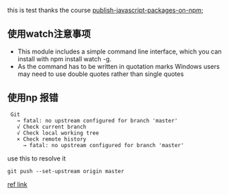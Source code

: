 this is test
thanks the course [publish-javascript-packages-on-npm](https://egghead.io/courses/publish-javascript-packages-on-npm);

## 使用watch注意事项
+ This module includes a simple command line interface, which you can install with npm install watch -g.
+ As the command has to be written in quotation marks Windows users may need to use double quotes rather than single quotes

## 使用np 报错
```shell
 Git
   → fatal: no upstream configured for branch 'master'
   √ Check current branch
   √ Check local working tree
   × Check remote history
     → fatal: no upstream configured for branch 'master'
```

use this to resolve it
```shell
git push --set-upstream origin master
```

[ref link](https://stackoverflow.com/questions/23401652/fatal-the-current-branch-master-has-no-upstream-branch)